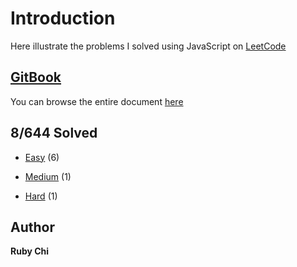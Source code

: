 # Introduction

Here illustrate the problems I solved using JavaScript on [LeetCode](https://leetcode.com/)

## [GitBook](https://rubychi1.gitbooks.io/leetcode/)

You can browse the entire document [here](https://rubychi1.gitbooks.io/leetcode/)

## 8/644 Solved

* [Easy](/easy.md) (6)

* [Medium](/medium.md) (1)

* [Hard](/hard.md) (1)

## Author

**Ruby Chi**